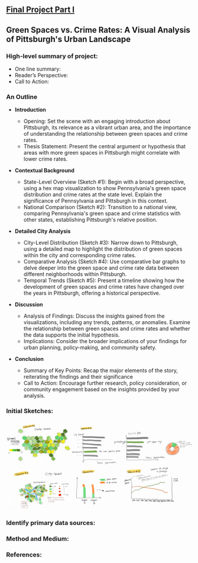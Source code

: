 ## [Final Project Part I](README.md)

## Green Spaces vs. Crime Rates: A Visual Analysis of Pittsburgh's Urban Landscape

### High-level summary of project:
 - One line summary:
 - Reader’s Perspective:
 - Call to Action:

### An Outline
- **Introduction**
  - Opening: Set the scene with an engaging introduction about Pittsburgh, its relevance as a vibrant urban area, and the importance of understanding the relationship between green spaces and crime rates.
  - Thesis Statement: Present the central argument or hypothesis that areas with more green spaces in Pittsburgh might correlate with lower crime rates.

- **Contextual Background**
  - State-Level Overview (Sketch #1): Begin with a broad perspective, using a hex map visualization to show Pennsylvania's green space distribution and crime rates at the state level. Explain the significance of Pennsylvania and Pittsburgh in this context.
  - National Comparison (Sketch #2): Transition to a national view, comparing Pennsylvania's green space and crime statistics with other states, establishing Pittsburgh's relative position.

- **Detailed City Analysis**
  - City-Level Distribution (Sketch #3): Narrow down to Pittsburgh, using a detailed map to highlight the distribution of green spaces within the city and corresponding crime rates.
  - Comparative Analysis (Sketch #4): Use comparative bar graphs to delve deeper into the green space and crime rate data between different neighborhoods within Pittsburgh.
  - Temporal Trends (Sketch #5): Present a timeline showing how the development of green spaces and crime rates have changed over the years in Pittsburgh, offering a historical perspective.

- **Discussion**
  - Analysis of Findings: Discuss the insights gained from the visualizations, including any trends, patterns, or anomalies. Examine the relationship between green spaces and crime rates and whether the data supports the initial hypothesis.
  - Implications: Consider the broader implications of your findings for urban planning, policy-making, and community safety.

- **Conclusion**
  - Summary of Key Points: Recap the major elements of the story, reiterating the findings and their significance
  - Call to Action: Encourage further research, policy consideration, or community engagement based on the insights provided by your analysis.

### Initial Sketches:
![Sketches](project_part1_sketches.jpg)

### Identify primary data sources:

### Method and Medium:

### References:
